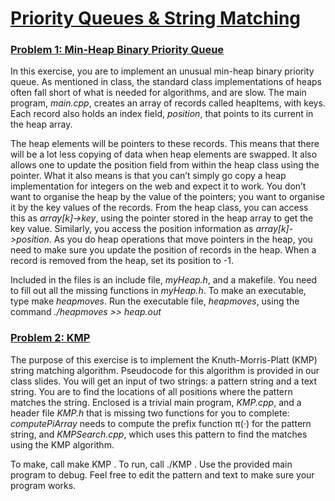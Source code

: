 # <ins> Priority Queues & String Matching</ins>
### <ins>Problem 1: Min-Heap Binary Priority Queue</ins>
In this exercise, you are to implement an unusual min-heap binary priority queue. As mentioned in class, the standard class implementations of heaps often fall short of what is needed for algorithms, and are slow. The main program, *main.cpp*, creates an array of records called heapItems, with keys. Each record also holds an index field, *position*, that points to its current in the heap array.

The heap elements will be pointers to these records. This means that there will be a lot less copying of data when heap elements are swapped. It also allows one to update the position field from within the heap class using the pointer. What it also means is that you can’t simply go copy a heap implementation for integers on the web and expect it to work. You don’t want to organise the heap by the value of the pointers; you want to organise it by the key values of the records. From the heap class, you can access this as *array[k]->key*, using the pointer stored in the heap array to get the key value. Similarly, you access the position information as *array[k]->position*. As you do heap operations that move pointers in the heap, you need to make sure you update the position of records in the heap. When a record is removed from the heap, set its position to -1.

Included in the files is an include file, *myHeap.h*, and a makefile. You need to fill out all the missing functions in *myHeap.h*. To make an executable, type make *heapmoves*. Run the executable file, *heapmoves*, using the command 
*./heapmoves >> heap.out*


### <ins>Problem 2: KMP</ins>
The purpose of this exercise is to implement the Knuth-Morris-Platt (KMP) string matching algorithm. Pseudocode for this algorithm is provided in our class slides. You will get an input of two strings: a pattern string and a text string. You are to find the locations of all positions where the pattern matches the string. Enclosed is a trivial main program, *KMP.cpp*, and a header file *KMP.h* that is missing two functions for you to complete: *computePiArray* needs to compute the prefix function 
π(·) for the pattern string, and *KMPSearch.cpp*, which uses this pattern to find the matches using the KMP algorithm.

To make, call make KMP . To run, call ./KMP . Use the provided main program to debug. Feel free to edit the pattern and text to make sure your program works.
